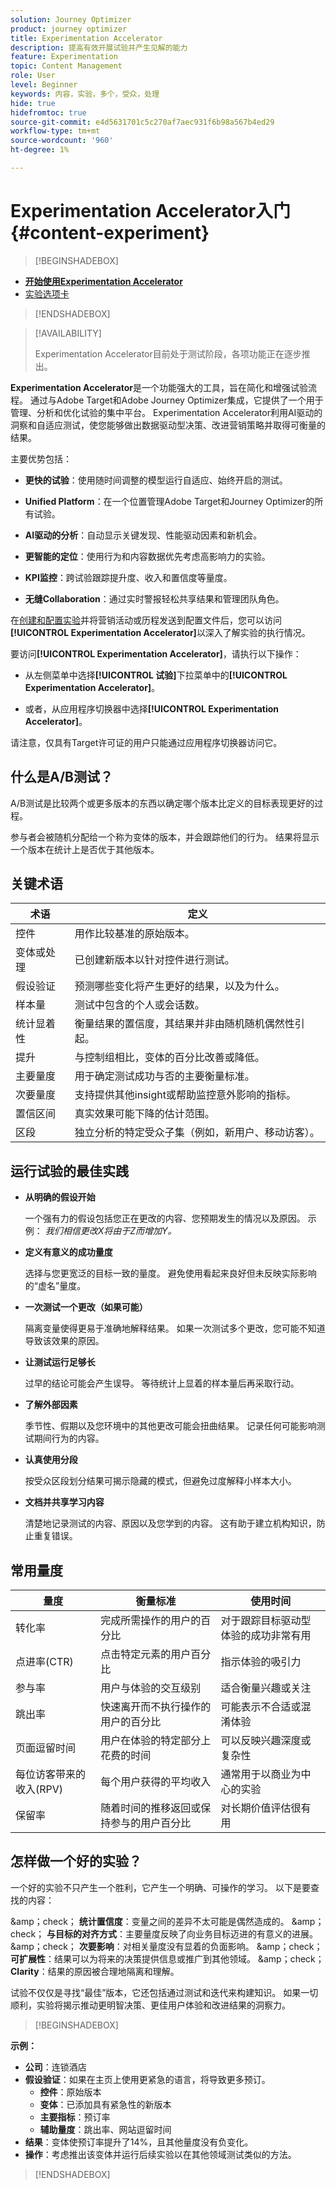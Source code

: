 ```yaml
---
solution: Journey Optimizer
product: journey optimizer
title: Experimentation Accelerator
description: 提高有效开展试验并产生见解的能力
feature: Experimentation
topic: Content Management
role: User
level: Beginner
keywords: 内容，实验，多个，受众，处理
hide: true
hidefromtoc: true
source-git-commit: e4d5631701c5c270af7aec931f6b98a567b4ed29
workflow-type: tm+mt
source-wordcount: '960'
ht-degree: 1%

---
```


# Experimentation Accelerator入门 {#content-experiment}

>[!BEGINSHADEBOX]

* **[开始使用Experimentation Accelerator](experiment-accelerator.md)**
* [实验选项卡](experiment-accelerator-monitor.md)

>[!ENDSHADEBOX]

>[!AVAILABILITY]
>
> Experimentation Accelerator目前处于测试阶段，各项功能正在逐步推出。

**Experimentation Accelerator**&#x200B;是一个功能强大的工具，旨在简化和增强试验流程。 通过与Adobe Target和Adobe Journey Optimizer集成，它提供了一个用于管理、分析和优化试验的集中平台。 Experimentation Accelerator利用AI驱动的洞察和自适应测试，使您能够做出数据驱动型决策、改进营销策略并取得可衡量的结果。

主要优势包括：

* **更快的试验**：使用随时间调整的模型运行自适应、始终开启的测试。

* **Unified Platform**：在一个位置管理Adobe Target和Journey Optimizer的所有试验。

* **AI驱动的分析**：自动显示关键发现、性能驱动因素和新机会。

* **更智能的定位**：使用行为和内容数据优先考虑高影响力的实验。

* **KPI监控**：跨试验跟踪提升度、收入和置信度等量度。

* **无缝Collaboration**：通过实时警报轻松共享结果和管理团队角色。

在[创建和配置实验](content-experiment.md)并将营销活动或历程发送到配置文件后，您可以访问&#x200B;**[!UICONTROL Experimentation Accelerator]**&#x200B;以深入了解实验的执行情况。

要访问&#x200B;**[!UICONTROL Experimentation Accelerator]**，请执行以下操作：

* 从左侧菜单中选择&#x200B;**[!UICONTROL 试验]**&#x200B;下拉菜单中的&#x200B;**[!UICONTROL Experimentation Accelerator]**。

* 或者，从应用程序切换器中选择&#x200B;**[!UICONTROL Experimentation Accelerator]**。

请注意，仅具有Target许可证的用户只能通过应用程序切换器访问它。

<!--
<table style="table-layout:fixed"><tr style="border: 0;">
<td><img alt="Overview" href="experiment-accelerator-overview.md" src="assets/do-not-localize/experiments-2.jpeg">
<div align="center"><p><strong><a href="experiment-accelerator-overview.md">Overview</a></strong></p></div></td>
<td><img alt="Experiments" href="experiment-accelerator-monitor.md" src="assets/do-not-localize/experiment-overview.jpeg">
<div align="center"><p><strong><a href="experiment-accelerator-monitor.md">Experiments</a></strong></p></div></td>
<td><img alt="Metrics" href="experiment-accelerator-metrics.md" src="assets/do-not-localize/experiment-metrics.png">
<div align="center"><p><strong><a href="experiment-accelerator-metrics.md">Metrics</a></strong></p></div></td>
</tr></table>
-->

## 什么是A/B测试？

A/B测试是比较两个或更多版本的东西以确定哪个版本比定义的目标表现更好的过程。

参与者会被随机分配给一个称为变体的版本，并会跟踪他们的行为。 结果将显示一个版本在统计上是否优于其他版本。

## 关键术语

| 术语 | 定义 |
|-|-|
| 控件 | 用作比较基准的原始版本。 |
| 变体或处理 | 已创建新版本以针对控件进行测试。 |
| 假设验证 | 预测哪些变化将产生更好的结果，以及为什么。 |
| 样本量 | 测试中包含的个人或会话数。 |
| 统计显着性 | 衡量结果的置信度，其结果并非由随机随机偶然性引起。 |
| 提升 | 与控制组相比，变体的百分比改善或降低。 |
| 主要量度 | 用于确定测试成功与否的主要衡量标准。 |
| 次要量度 | 支持提供其他insight或帮助监控意外影响的指标。 |
| 置信区间 | 真实效果可能下降的估计范围。 |
| 区段 | 独立分析的特定受众子集（例如，新用户、移动访客）。 |

## 运行试验的最佳实践

* **从明确的假设开始**

  一个强有力的假设包括您正在更改的内容、您预期发生的情况以及原因。
示例： _我们相信更改X将由于Z而增加Y。_

* **定义有意义的成功量度**

  选择与您更宽泛的目标一致的量度。 避免使用看起来良好但未反映实际影响的“虚名”量度。

* **一次测试一个更改（如果可能）**

  隔离变量使得更易于准确地解释结果。 如果一次测试多个更改，您可能不知道导致该效果的原因。

* **让测试运行足够长**

  过早的结论可能会产生误导。 等待统计上显着的样本量后再采取行动。

* **了解外部因素**

  季节性、假期以及您环境中的其他更改可能会扭曲结果。 记录任何可能影响测试期间行为的内容。

* **认真使用分段**

  按受众区段划分结果可揭示隐藏的模式，但避免过度解释小样本大小。

* **文档并共享学习内容**

  清楚地记录测试的内容、原因以及您学到的内容。 这有助于建立机构知识，防止重复错误。

## 常用量度

| 量度 | 衡量标准 | 使用时间 |
|-|-|-|
| 转化率 | 完成所需操作的用户的百分比 | 对于跟踪目标驱动型体验的成功非常有用 |
| 点进率(CTR) | 点击特定元素的用户百分比 | 指示体验的吸引力 |
| 参与率 | 用户与体验的交互级别 | 适合衡量兴趣或关注 |
| 跳出率 | 快速离开而不执行操作的用户的百分比 | 可能表示不合适或混淆体验 |
| 页面逗留时间 | 用户在体验的特定部分上花费的时间 | 可以反映兴趣深度或复杂性 |
| 每位访客带来的收入(RPV) | 每个用户获得的平均收入 | 通常用于以商业为中心的实验 |
| 保留率 | 随着时间的推移返回或保持参与的用户百分比 | 对长期价值评估很有用 |

## 怎样做一个好的实验？

一个好的实验不只产生一个胜利，它产生一个明确、可操作的学习。
以下是要查找的内容：

&amp;amp；check； **统计置信度**：变量之间的差异不太可能是偶然造成的。
&amp;amp；check； **与目标的对齐方式**：主要量度反映了向业务目标迈进的有意义的进展。
&amp;amp；check； **次要影响**：对相关量度没有显着的负面影响。
&amp;amp；check； **可扩展性**：结果可以为将来的决策提供信息或推广到其他领域。
&amp;amp；check； **Clarity**：结果的原因被合理地隔离和理解。

试验不仅仅是寻找“最佳”版本，它还包括通过测试和迭代来构建知识。 如果一切顺利，实验将揭示推动更明智决策、更佳用户体验和改进结果的洞察力。

>[!BEGINSHADEBOX]

**示例：**

* **公司**：连锁酒店
* **假设验证**：如果在主页上使用更紧急的语言，将导致更多预订。
   * **控件**：原始版本
   * **变体**：已添加具有紧急性的新版本
   * **主要指标**：预订率
   * **辅助量度**：跳出率、网站逗留时间
* **结果**：变体使预订率提升了14%，且其他量度没有负变化。
* **操作**：考虑推出该变体并运行后续实验以在其他领域测试类似的方法。

>[!ENDSHADEBOX]
